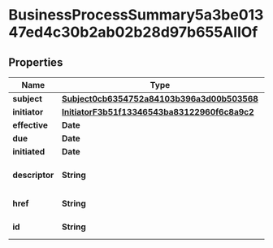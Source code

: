 

# BusinessProcessSummary5a3be01347ed4c30b2ab02b28d97b655AllOf


## Properties

Name | Type | Description | Notes
------------ | ------------- | ------------- | -------------
**subject** | [**Subject0cb6354752a84103b396a3d00b503568**](Subject0cb6354752a84103b396a3d00b503568.md) |  |  [optional]
**initiator** | [**InitiatorF3b51f13346543ba83122960f6c8a9c2**](InitiatorF3b51f13346543ba83122960f6c8a9c2.md) |  |  [optional]
**effective** | **Date** |  |  [optional]
**due** | **Date** |  |  [optional]
**initiated** | **Date** |  |  [optional]
**descriptor** | **String** | A preview of the instance |  [optional]
**href** | **String** | A link to the instance |  [optional]
**id** | **String** | Id of the instance |  [optional]



